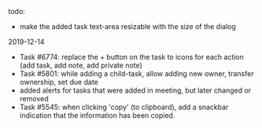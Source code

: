 todo:
- make the added task text-area resizable with the size of the 
dialog



2019-12-14
+ Task #6774: replace the + button on the task to icons for each action
 (add task, add note, add private note)
+ Task #5801: while adding a child-task, allow adding new owner, transfer 
 ownership, set due date
+ added alerts for tasks that were added in meeting, but later
changed or removed
+ Task #5545: when clicking 'copy' (to clipboard), add a snackbar indication that the information has been copied.
